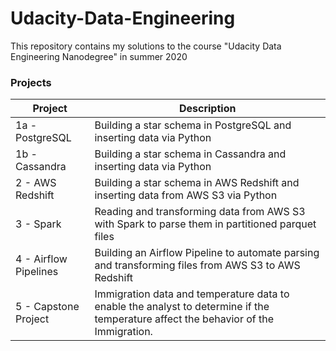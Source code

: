 # Udacity-Data-Engineering
This repository contains my solutions to the course "Udacity Data Engineering Nanodegree" in summer 2020

### Projects


| Project | Description |
| ------ | ------ |
| 1a - PostgreSQL | Building a star schema in PostgreSQL and inserting data via Python |
| 1b - Cassandra | Building a star schema in Cassandra and inserting data via Python |
| 2 - AWS Redshift | Building a star schema in AWS Redshift and inserting data from AWS S3 via Python |
| 3 - Spark | Reading and transforming data from AWS S3 with Spark to parse them in partitioned parquet files |
| 4 - Airflow Pipelines| Building an Airflow Pipeline to automate parsing and transforming files from AWS S3 to AWS Redshift	 |
| 5 - Capstone Project | Immigration data and temperature data to enable the analyst to determine if the temperature affect the behavior of the Immigration. |
